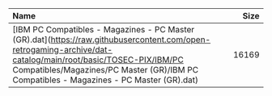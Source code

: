 |Name|Size|
|:---|---:|
|[IBM PC Compatibles - Magazines - PC Master (GR).dat](https://raw.githubusercontent.com/open-retrogaming-archive/dat-catalog/main/root/basic/TOSEC-PIX/IBM/PC Compatibles/Magazines/PC Master (GR)/IBM PC Compatibles - Magazines - PC Master (GR).dat)|16169|
